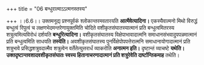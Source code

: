 +++
title = "06 बन्धुरात्माऽऽत्मनस्तस्य"

+++
।।6.6।। उक्तमनूद्य प्रश्नपूर्वकं श्लोकान्तरमवतारयति **आत्मैवेत्यादिना।**
एकस्यैवात्मनो मिथो विरुद्धं बन्धुत्वं रिपुत्वं च
लक्षणभेदमन्तरेणायुक्तमिति चोदिते वशीकृतसंघातस्यात्मानं प्रति
बन्धुत्वमितरस्य शत्रुत्वमित्यविरोधं दर्शयति **बन्धुरित्यादिना।**
वशीकृतसंघातस्य विक्षेपाभावादात्मनि समाधानसंभवादुपपन्नमात्मानं प्रति
बन्धुत्वमिति साधयति **तस्येति।** अवशीकृतसंघातस्य
पुनर्विक्षेपोपपत्तेरात्मनि समाधानायोगादात्मानं प्रति शत्रुभावे
प्रसिद्धशत्रुवदात्मैव शत्रुत्वेन वर्तेतेत्युत्तरार्धं व्याकरोति
**अनात्मन इति।** दृष्टान्तं व्याचष्टे
**यथेति। उक्तदृष्टान्तवशादवशीकृतसंघातः स्वस्य हितानाचरणादात्मानं प्रति
शत्रुरेवेति दार्ष्टान्तिकमाह** तथेति।
